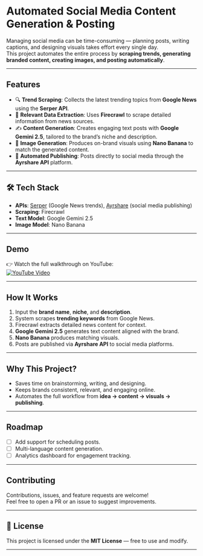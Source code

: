 #  Automated Social Media Content Generation & Posting

Managing social media can be time-consuming — planning posts, writing captions, and designing visuals takes effort every single day.  
This project automates the entire process by **scraping trends, generating branded content, creating images, and posting automatically**.

---

##  Features

- 🔍 **Trend Scraping**: Collects the latest trending topics from **Google News** using the **Serper API**.  
- 📰 **Relevant Data Extraction**: Uses **Firecrawl** to scrape detailed information from news sources.  
- ✍️ **Content Generation**: Creates engaging text posts with **Google Gemini 2.5**, tailored to the brand’s niche and description.  
- 🎨 **Image Generation**: Produces on-brand visuals using **Nano Banana** to match the generated content.  
- 📢 **Automated Publishing**: Posts directly to social media through the **Ayrshare API** platform.  

---

## 🛠 Tech Stack

- **APIs**: [Serper](https://serper.dev/) (Google News trends), [Ayrshare](https://app.ayrshare.com/api) (social media publishing)  
- **Scraping**: Firecrawl  
- **Text Model**: Google Gemini 2.5  
- **Image Model**: Nano Banana  

---

##  Demo

👉 Watch the full walkthrough on YouTube:  
[![YouTube Video](https://img.shields.io/badge/Watch-Demo-red?logo=youtube)](https://youtu.be/Op_1fnW4cnI)

---

##  How It Works

1. Input the **brand name**, **niche**, and **description**.  
2. System scrapes **trending keywords** from Google News.  
3. Firecrawl extracts detailed news content for context.  
4. **Google Gemini 2.5** generates text content aligned with the brand.  
5. **Nano Banana** produces matching visuals.  
6. Posts are published via **Ayrshare API** to social media platforms.  

---

##  Why This Project?

- Saves time on brainstorming, writing, and designing.  
- Keeps brands consistent, relevant, and engaging online.  
- Automates the full workflow from **idea → content → visuals → publishing**.  

---

##  Roadmap

- [ ] Add support for scheduling posts.  
- [ ] Multi-language content generation.  
- [ ] Analytics dashboard for engagement tracking.  

---

##  Contributing

Contributions, issues, and feature requests are welcome!  
Feel free to open a PR or an issue to suggest improvements.  

---

## 📜 License

This project is licensed under the **MIT License** — free to use and modify.  

---
